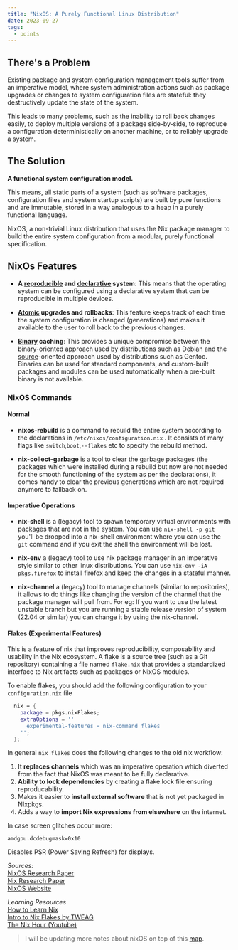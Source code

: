 ```yaml
---
title: "NixOS: A Purely Functional Linux Distribution"
date: 2023-09-27
tags:
  - points
---
```

## There's a Problem
Existing package and system configuration management tools suffer from an imperative model, where system administration actions such as package upgrades or changes to system configuration files are stateful: they destructively update the state of the system. 

This leads to many problems, such as the inability to roll back changes easily, to deploy multiple versions of a package side-by-side, to reproduce a configuration deterministically on another machine, or to reliably upgrade a system.

## The Solution

**A functional system configuration model.**

This means, all static parts of a system (such as software packages, configuration files and system startup scripts) are built by pure functions and are immutable, stored in a way analogous to a heap in a purely functional language.

NixOS, a non-trivial Linux distribution that uses the Nix package manager to build the entire system configuration from a modular, purely functional specification.

## NixOs Features

- **A [reproducible](https://reproducible-builds.org/) and [declarative](https://en.wikipedia.org/wiki/Declarative_programming) system**: This means that the operating system can be configured using a declarative system that can be reproducible in multiple devices.

- **[Atomic](https://en.wikipedia.org/wiki/Atomicity_(database_systems)) upgrades and rollbacks**: This feature keeps track of  each time the system configuration is changed (generations) and makes it available to the user to roll back to the previous changes.

- **[Binary](https://en.wikipedia.org/wiki/Executable) caching**: This provides a unique compromise between the binary-oriented approach used by distributions such as Debian and the [source](https://en.wikipedia.org/wiki/Source_code)-oriented approach used by distributions such as Gentoo. Binaries can be used for standard components, and custom-built packages and modules can be used automatically when a pre-built binary is not available.

### NixOS Commands

#### Normal

- **nixos-rebuild** is a command to rebuild the entire system according to the declarations in `/etc/nixos/configuration.nix` . It consists of many flags like `switch`,`boot`,`--flakes` etc to specify the rebuild method.

- **nix-collect-garbage** is a tool to clear the garbage packages (the packages which were installed during a rebuild but now are not needed for the smooth functioning of the system as per the declarations), it comes handy to clear the previous generations which are not required anymore to fallback on.
#### Imperative Operations

- **nix-shell** is a (legacy) tool to spawn temporary virtual environments with packages that are not in the system. You can use `nix-shell -p git` you'll be dropped into a nix-shell environment where you can use the `git` command and if you exit the shell the environment will be lost.

- **nix-env** a (legacy) tool to use nix package manager in an imperative style similar to other linux distributions. You can use `nix-env -iA pkgs.firefox` to install firefox and keep the changes in a stateful manner.

- **nix-channel** a (legacy) tool to manage channels (similar to repositories), it allows to do things like changing the version of the channel that the package manager will pull from. For eg: If you want to use the latest unstable branch but you are running a stable release version of system (22.04 or similar) you can change it by using the nix-channel.

#### Flakes (Experimental Features)

This is a feature of nix that improves reproducibility, composability and usability in the Nix ecosystem. A flake is a source tree (such as a Git repository) containing a file named `flake.nix` that provides a standardized interface to Nix artifacts such as packages or NixOS modules.

To enable flakes, you should add the following configuration to your `configuration.nix` file
```nix
  nix = {
    package = pkgs.nixFlakes;
    extraOptions = ''
      experimental-features = nix-command flakes
    '';
  };
```

In general `nix flakes` does the following changes to the old nix workflow:

1. It **replaces channels** which was an imperative operation which diverted from the fact that NixOS was meant to be fully declarative.
2. **Ability to lock dependencies** by creating a flake.lock file ensuring reproducability.
3. Makes it easier to **install external software** that is  not yet packaged in NIxpkgs.
4. Adds a way to **import Nix expressions from elsewhere** on the internet.

In case screen glitches occur more:
```
amdgpu.dcdebugmask=0x10
```
Disables PSR (Power Saving Refresh) for displays.

*Sources:*  
[NixOS Research Paper](https://edolstra.github.io/pubs/nixos-jfp-final.pdf)  
[Nix Research Paper](https://edolstra.github.io/pubs/nspfssd-lisa2004-final.pdf)  
[NixOS Website](https://nixos.org)  

*Learning Resources*  
[How to Learn Nix](https://ianthehenry.com/posts/how-to-learn-nix/)  
[Intro to Nix Flakes by TWEAG](https://www.tweag.io/blog/2020-05-25-flakes/)  
[The Nix Hour (Youtube)](https://www.youtube.com/playlist?list=PLyzwHTVJlRc8yjlx4VR4LU5A5O44og9in)  

> I will be updating more notes about nixOS on top of this [map](https://map.scientiac.space/nodes/nixOS/).
